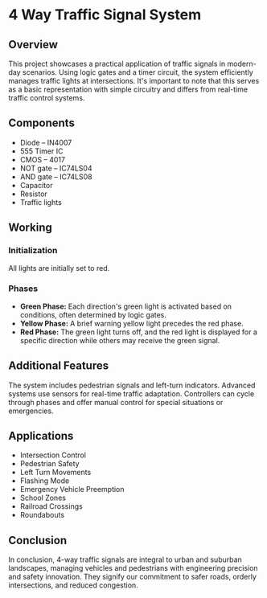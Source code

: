 # 4 Way Traffic Signal System

## Overview
This project showcases a practical application of traffic signals in modern-day scenarios. Using logic gates and a timer circuit, the system efficiently manages traffic lights at intersections. It's important to note that this serves as a basic representation with simple circuitry and differs from real-time traffic control systems.

## Components
- Diode – IN4007
- 555 Timer IC
- CMOS – 4017
- NOT gate – IC74LS04
- AND gate – IC74LS08
- Capacitor
- Resistor
- Traffic lights

## Working
### Initialization
All lights are initially set to red.

### Phases
- **Green Phase:** Each direction's green light is activated based on conditions, often determined by logic gates.
- **Yellow Phase:** A brief warning yellow light precedes the red phase.
- **Red Phase:** The green light turns off, and the red light is displayed for a specific direction while others may receive the green signal.

## Additional Features
The system includes pedestrian signals and left-turn indicators. Advanced systems use sensors for real-time traffic adaptation. Controllers can cycle through phases and offer manual control for special situations or emergencies.

## Applications
- Intersection Control
- Pedestrian Safety
- Left Turn Movements
- Flashing Mode
- Emergency Vehicle Preemption
- School Zones
- Railroad Crossings
- Roundabouts

## Conclusion
In conclusion, 4-way traffic signals are integral to urban and suburban landscapes, managing vehicles and pedestrians with engineering precision and safety innovation. They signify our commitment to safer roads, orderly intersections, and reduced congestion.

